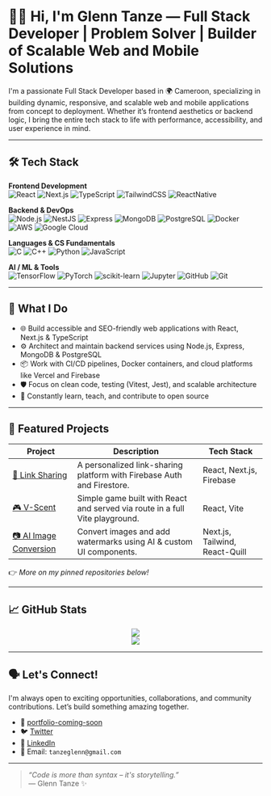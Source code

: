 # 👋🏾 Hi, I'm Glenn Tanze — Full Stack Developer | Problem Solver | Builder of Scalable Web and Mobile Solutions


I'm a passionate Full Stack Developer based in 🌍 Cameroon, specializing in building dynamic, responsive, and scalable web and mobile applications from concept to deployment. Whether it’s frontend aesthetics or backend logic, I bring the entire tech stack to life with performance, accessibility, and user experience in mind.

---


## 🛠️ Tech Stack

**Frontend Development**  
![React](https://img.shields.io/badge/-React-61DAFB?style=flat-square&logo=react)
![Next.js](https://img.shields.io/badge/-Next.js-000000?style=flat-square&logo=next.js)
![TypeScript](https://img.shields.io/badge/-TypeScript-3178C6?style=flat-square&logo=typescript)
![TailwindCSS](https://img.shields.io/badge/-TailwindCSS-06B6D4?style=flat-square&logo=tailwindcss)
![ReactNative](https://img.shields.io/badge/-ReactNative-06B6D4?style=flat-square&logo=reactnative)

**Backend & DevOps**  
![Node.js](https://img.shields.io/badge/-Node.js-339933?style=flat-square&logo=node.js)
![NestJS](https://img.shields.io/badge/-NestJS-E0234E?style=flat-square&logo=nestjs)
![Express](https://img.shields.io/badge/-Express-black?style=flat-square&logo=express)
![MongoDB](https://img.shields.io/badge/-MongoDB-47A248?style=flat-square&logo=mongodb)
![PostgreSQL](https://img.shields.io/badge/-PostgreSQL-336791?style=flat-square&logo=postgresql)
![Docker](https://img.shields.io/badge/-Docker-2496ED?style=flat-square&logo=docker)
![AWS](https://img.shields.io/badge/-AWS-232F3E?style=flat-square&logo=amazon-aws)
![Google Cloud](https://img.shields.io/badge/-Google%20Cloud-4285F4?style=flat-square&logo=googlecloud)

**Languages & CS Fundamentals**  
![C](https://img.shields.io/badge/-C-00599C?style=flat-square&logo=c)
![C++](https://img.shields.io/badge/-C++-00599C?style=flat-square&logo=c%2B%2B)
![Python](https://img.shields.io/badge/-Python-3776AB?style=flat-square&logo=python)
![JavaScript](https://img.shields.io/badge/-JavaScript-black?style=flat-square&logo=javascript)

**AI / ML & Tools**  
![TensorFlow](https://img.shields.io/badge/-TensorFlow-FF6F00?style=flat-square&logo=tensorflow)
![PyTorch](https://img.shields.io/badge/-PyTorch-EE4C2C?style=flat-square&logo=pytorch)
![scikit-learn](https://img.shields.io/badge/-scikit--learn-F7931E?style=flat-square&logo=scikit-learn)
![Jupyter](https://img.shields.io/badge/-Jupyter-F37626?style=flat-square&logo=jupyter)
![GitHub](https://img.shields.io/badge/-GitHub-181717?style=flat-square&logo=github)
![Git](https://img.shields.io/badge/-Git-F05032?style=flat-square&logo=git)

---

## 💼 What I Do

- 🌐 Build accessible and SEO-friendly web applications with React, Next.js & TypeScript
- ⚙️ Architect and maintain backend services using Node.js, Express, MongoDB & PostgreSQL
- 📦 Work with CI/CD pipelines, Docker containers, and cloud platforms like Vercel and Firebase
- 🛡 Focus on clean code, testing (Vitest, Jest), and scalable architecture
- 🧠 Constantly learn, teach, and contribute to open source

---

## 📌 Featured Projects

| Project | Description | Tech Stack |
|--------|-------------|------------|
| [🛒 Link Sharing](https://github.com/G4EVA-dev/Link-Sharing-App-.git) | A personalized link-sharing platform with Firebase Auth and Firestore. | React, Next.js, Firebase |
| [🎮 V-Scent](https://github.com/G4EVA-dev/v-scent.git) | Simple game built with React and served via route in a full Vite playground. | React, Vite |
| [📷 AI Image Conversion](https://github.com/your-repo/image-conversion) | Convert images and add watermarks using AI & custom UI components. | Next.js, Tailwind, React-Quill |

👉 _More on my pinned repositories below!_

---

## 📈 GitHub Stats

<p align="center">
  <img src="https://github-readme-stats.vercel.app/api?username=G4EVA-dev&show_icons=true&theme=tokyonight" />
  <br/>
  <img src="https://github-readme-streak-stats.herokuapp.com/?user=glenn-tanze&theme=tokyonight" />
</p>

---

## 🗣 Let's Connect!

I'm always open to exciting opportunities, collaborations, and community contributions. Let’s build something amazing together.

- 🔗 [portfolio-coming-soon](https://your-portfolio-link.com)
- 🐦 [Twitter](https://x.com/GlennTanze)
- 💼 [LinkedIn](https://www.linkedin.com/in/tanze-glenn)
- 💌 Email: `tanzeglenn@gmail.com`

---

> _“Code is more than syntax – it's storytelling.”_  
> — Glenn Tanze ✨

